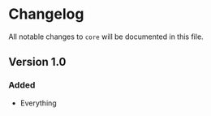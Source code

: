 # Changelog

All notable changes to `core` will be documented in this file.

## Version 1.0

### Added
- Everything
